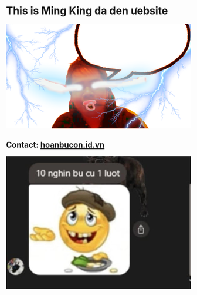 <h1>This is Ming King da den ưebsite</h1>
<a href="#"><img src="./frontend/assets/ming_king_super_lightning_evil.png" alt="Ming King"></a>
<h2>Contact: <a href ="https://hoanbucon.id.vn/" target="_blank" alt="Ming King">hoanbucon.id.vn</a></h2>
<a href="#"><img src="./frontend/assets/ming_king_bu_cu.jpg" alt="Ming King"></a>